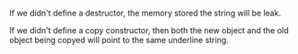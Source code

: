 If we didn't define a destructor, the memory stored the string will be leak.

If we didn't define a copy constructor, then both the new object and the old object being copyed will point to the same underline string.
